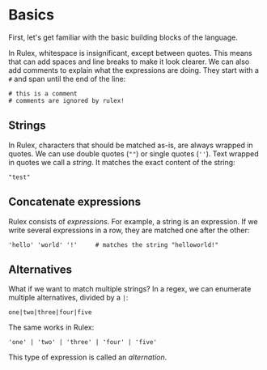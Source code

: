 # Basics

First, let's get familiar with the basic building blocks of the language.

In Rulex, whitespace is insignificant, except between quotes. This means that can add spaces
and line breaks to make it look clearer. We can also add comments to explain what the expressions
are doing. They start with a `#` and span until the end of the line:

```rulex
# this is a comment
# comments are ignored by rulex!
```

## Strings

In Rulex, characters that should be matched as-is, are always wrapped in quotes. We can use
double quotes (`""`) or single quotes (`''`). Text wrapped in quotes we call a _string_. It matches
the exact content of the string:

```rulex
"test"
```

## Concatenate expressions

Rulex consists of _expressions_. For example, a string is an expression. If we write several
expressions in a row, they are matched one after the other:

```rulex
'hello' 'world' '!'     # matches the string "helloworld!"
```

## Alternatives

What if we want to match multiple strings? In a regex, we can enumerate multiple alternatives,
divided by a `|`:

```regexp
one|two|three|four|five
```

The same works in Rulex:

```rulex
'one' | 'two' | 'three' | 'four' | 'five'
```

This type of expression is called an _alternation_.
